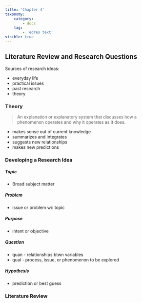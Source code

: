 ```yaml
---
title: 'Chapter 4'
taxonomy:
    category:
        - docs
    tag:
        - 'edres text'
visible: true
---
```


## Literature Review and Research Questions

Sources of  research ideas:
- everyday life
- practical issues
- past research
- theory


### Theory
> An explanation or explanatory system that discusses how a phenomenon operates and why it operates as it does.

- makes sense out of current knowledge
- summarizes and integrates
- suggests new relationships
- makes new predictions

### Developing a Research Idea

##### Topic
- Broad subject matter

##### Problem
- issue or problem w/i topic

##### Purpose
- intent or objective

##### Question
- quan - relationships btwn variables
- qual - process, issue, or phenomenon to be explored

##### Hypothesis
- prediction or best guess

### Literature Review
